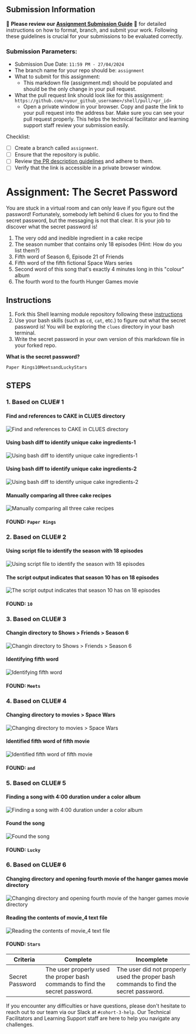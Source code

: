 ## Submission Information

🚨 **Please review our [Assignment Submission Guide](https://github.com/UofT-DSI/onboarding/blob/main/onboarding_documents/submissions.md)** 🚨 for detailed instructions on how to format, branch, and submit your work. Following these guidelines is crucial for your submissions to be evaluated correctly.

### Submission Parameters:
* Submission Due Date: `11:59 PM - 27/04/2024`
* The branch name for your repo should be: `assignment`
* What to submit for this assignment:
    * This markdown file (assignment.md) should be populated and should be the only change in your pull request.
* What the pull request link should look like for this assignment: `https://github.com/<your_github_username>/shell/pull/<pr_id>`
    * Open a private window in your browser. Copy and paste the link to your pull request into the address bar. Make sure you can see your pull request properly. This helps the technical facilitator and learning support staff review your submission easily.

Checklist:
- [ ] Create a branch called `assignment`.
- [ ] Ensure that the repository is public.
- [ ] Review [the PR description guidelines](https://github.com/UofT-DSI/onboarding/blob/main/onboarding_documents/submissions.md#guidelines-for-pull-request-descriptions) and adhere to them.
- [ ] Verify that the link is accessible in a private browser window.

# Assignment: The Secret Password

You are stuck in a virtual room and can only leave if you figure out the password! Fortunately, somebody left behind 6 clues for you to find the secret password, but the messaging is not that clear. It is your job to discover what the secret password is!

1. The very odd and inedible ingredient in a cake recipe
2. The season number that contains only 18 episodes (Hint: How do you list them?)
3. Fifth word of Season 6, Episode 21 of Friends
4. Fifth word of the fifth fictional Space Wars series
5. Second word of this song that's exactly 4 minutes long in this "colour" album
6. The fourth word to the fourth Hunger Games movie

## Instructions
1. Fork this Shell learning module repository following these [instructions](https://github.com/UofT-DSI/onboarding/blob/main/onboarding_documents/submissions.md#setting-up)
2. Use your bash skills (such as `cd`, `cat`, etc.) to figure out what the secret password is! You will be exploring the `clues` directory in your bash terminal.
3. Write the secret password in your own version of this markdown file in your forked repo.

**What is the secret password?**
```
Paper Rings10MeetsandLuckyStars
```

## STEPS
### 1. Based on CLUE# 1
#### Find and references to CAKE in CLUES directory
   ![Find and references to CAKE in CLUES directory](image-2.png)
#### Using bash diff to identify unique cake ingredients-1
   ![Using bash diff to identify unique cake ingredients-1](image-3.png)
#### Using bash diff to identify unique cake ingredients-2
   ![Using bash diff to identify unique cake ingredients-2](image-4.png)
#### Manually comparing all three cake recipes
   ![Manually comparing all three cake recipes](image-5.png)
#### FOUND: `Paper Rings`

### 2. Based on CLUE# 2
#### Using script file to identify the season with 18 episodes
   ![Using script file to identify the season with 18 episodes](image-6.png)
#### The script output indicates that season 10 has on 18 episodes
   ![The script output indicates that season 10 has on 18 episodes](image-7.png)
#### FOUND: `10`

### 3. Based on CLUE# 3
#### Changin directory to Shows > Friends > Season 6
   ![Changin directory to Shows > Friends > Season 6](image-8.png)
#### Identifying fifth word
   ![Identifying fifth word](image-9.png)
#### FOUND: `Meets`

### 4. Based on CLUE# 4
#### Changing directory to movies > Space Wars
   ![Changing directory to movies > Space Wars](image-10.png)
#### Identified fifth word of fifth movie
   ![Identified fifth word of fifth movie](image-11.png)
#### FOUND: `and`

### 5. Based on CLUE# 5
#### Finding a song with 4:00 duration under a color album
   ![Finding a song with 4:00 duration under a color album](image-12.png)
#### Found the song
   ![Found the song](image-13.png)
#### FOUND: `Lucky`

### 6. Based on CLUE# 6
#### Changing directory and opening fourth movie of the hanger games movie directory
   ![Changing directory and opening fourth movie of the hanger games movie directory](image-14.png)
#### Reading the contents of movie_4 text file
   ![Reading the contents of movie_4 text file](image-15.png)
#### FOUND: `Stars`

|Criteria|Complete|Incomplete|
|---|---|---|
|Secret Password|The user properly used the proper bash commands to find the secret password.|The user did not properly used the proper bash commands to find the secret password.|



If you encounter any difficulties or have questions, please don't hesitate to reach out to our team via our Slack at `#cohort-3-help`. Our Technical Facilitators and Learning Support staff are here to help you navigate any challenges.
